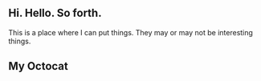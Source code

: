## Hi.  Hello.  So forth.

This is a place where I can put things.  They may or may not be interesting things.

## My Octocat

